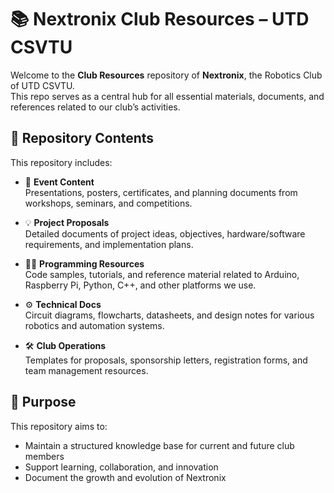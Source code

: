 # 📚 Nextronix Club Resources – UTD CSVTU

Welcome to the **Club Resources** repository of **Nextronix**, the Robotics Club of UTD CSVTU.  
This repo serves as a central hub for all essential materials, documents, and references related to our club’s activities.

## 📂 Repository Contents

This repository includes:

- 📑 **Event Content**  
  Presentations, posters, certificates, and planning documents from workshops, seminars, and competitions.

- 💡 **Project Proposals**  
  Detailed documents of project ideas, objectives, hardware/software requirements, and implementation plans.

- 👨‍💻 **Programming Resources**  
  Code samples, tutorials, and reference material related to Arduino, Raspberry Pi, Python, C++, and other platforms we use.

- ⚙️ **Technical Docs**  
  Circuit diagrams, flowcharts, datasheets, and design notes for various robotics and automation systems.

- 🛠️ **Club Operations**  
  Templates for proposals, sponsorship letters, registration forms, and team management resources.

## 🚀 Purpose

This repository aims to:
- Maintain a structured knowledge base for current and future club members
- Support learning, collaboration, and innovation
- Document the growth and evolution of Nextronix
